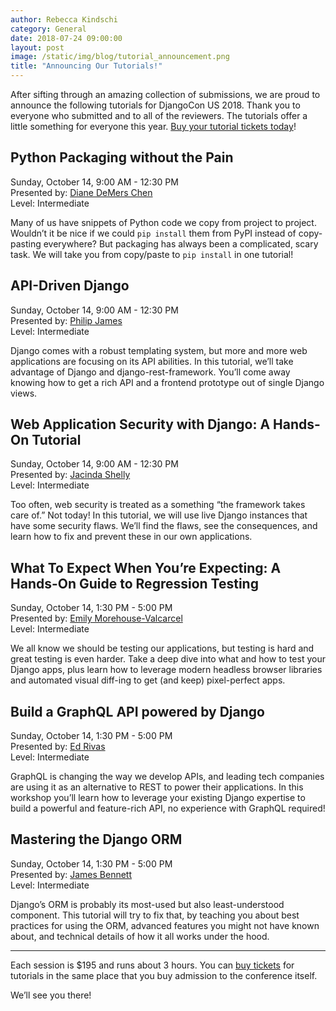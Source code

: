 ```yaml
---
author: Rebecca Kindschi
category: General
date: 2018-07-24 09:00:00
layout: post
image: /static/img/blog/tutorial_announcement.png
title: "Announcing Our Tutorials!"
---
```


After sifting through an amazing collection of submissions, we are proud to announce the following tutorials for DjangoCon US 2018. Thank you to everyone who submitted and to all of the reviewers. The tutorials offer a little something for everyone this year. [Buy your tutorial tickets today](https://ti.to/defna/djangocon-us-2018)!

## Python Packaging without the Pain
Sunday, October 14, 9:00 AM - 12:30 PM  
Presented by: [Diane DeMers Chen](http://twitter.com/purplediane88)  
Level: Intermediate

Many of us have snippets of Python code we copy from project to project. Wouldn’t it be nice if we could `pip install` them from PyPI instead of copy-pasting everywhere? But packaging has always been a complicated, scary task. We will take you from copy/paste to `pip install` in one tutorial!

## API-Driven Django
Sunday, October 14, 9:00 AM - 12:30 PM  
Presented by: [Philip James](http://twitter.com/phildini)  
Level: Intermediate  

Django comes with a robust templating system, but more and more web applications are focusing on its API abilities.
In this tutorial, we’ll take advantage of Django and django-rest-framework. You’ll come away knowing how to get a rich API and a frontend prototype out of single Django views.

## Web Application Security with Django: A Hands-On Tutorial
Sunday, October 14, 9:00 AM - 12:30 PM  
Presented by: [Jacinda Shelly](http://twitter.com/jacindashelly)  
Level: Intermediate

Too often, web security is treated as a something “the framework takes care of.” Not today! In this tutorial, we will use live Django instances that have some security flaws. We’ll find the flaws, see the consequences, and learn how to fix and prevent these in our own applications.

## What To Expect When You’re Expecting: A Hands-On Guide to Regression Testing
Sunday, October 14, 1:30 PM - 5:00 PM  
Presented by: [Emily Morehouse-Valcarcel](http://twitter.com/emilyemorehouse)  
Level: Intermediate

We all know we should be testing our applications, but testing is hard and great testing is even harder. Take a deep dive into what and how to test your Django apps, plus learn how to leverage modern headless browser libraries and automated visual diff-ing to get (and keep) pixel-perfect apps.

## Build a GraphQL API powered by Django
Sunday, October 14, 1:30 PM - 5:00 PM  
Presented by: [Ed Rivas](http://twitter.com/je92rivas)  
Level: Intermediate

GraphQL is changing the way we develop APIs, and leading tech companies are using it as an alternative to REST to power their applications. In this workshop you’ll learn how to leverage your existing Django expertise to build a powerful and feature-rich API, no experience with GraphQL required!

## Mastering the Django ORM
Sunday, October 14, 1:30 PM - 5:00 PM  
Presented by: [James Bennett](http://twitter.com/ubernostrum)  
Level: Intermediate

Django’s ORM is probably its most-used but also least-understood component. This tutorial will try to fix that, by teaching you about best practices for using the ORM, advanced features you might not have known about, and technical details of how it all works under the hood.


***

Each session is $195 and runs about 3 hours. You can [buy tickets](https://ti.to/defna/djangocon-us-2018) for tutorials in the same place that you buy admission to the conference itself.

We’ll see you there!
